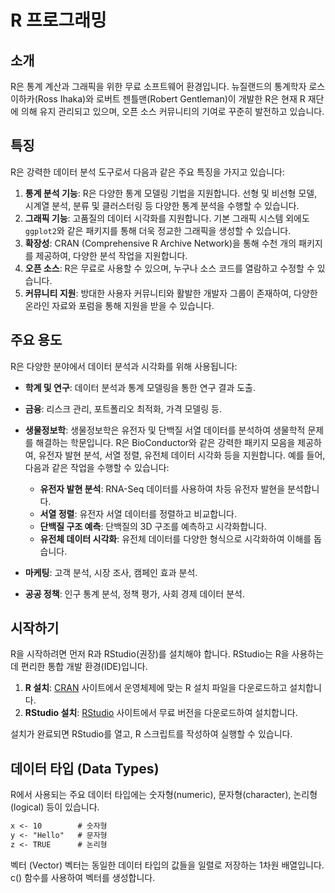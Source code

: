 
# R 프로그래밍

## 소개
R은 통계 계산과 그래픽을 위한 무료 소프트웨어 환경입니다. 뉴질랜드의 통계학자 로스 이하카(Ross Ihaka)와 로버트 젠틀맨(Robert Gentleman)이 개발한 R은 현재 R 재단에 의해 유지 관리되고 있으며, 오픈 소스 커뮤니티의 기여로 꾸준히 발전하고 있습니다.

## 특징
R은 강력한 데이터 분석 도구로서 다음과 같은 주요 특징을 가지고 있습니다:

1. **통계 분석 기능**: R은 다양한 통계 모델링 기법을 지원합니다. 선형 및 비선형 모델, 시계열 분석, 분류 및 클러스터링 등 다양한 통계 분석을 수행할 수 있습니다.
2. **그래픽 기능**: 고품질의 데이터 시각화를 지원합니다. 기본 그래픽 시스템 외에도 `ggplot2`와 같은 패키지를 통해 더욱 정교한 그래픽을 생성할 수 있습니다.
3. **확장성**: CRAN (Comprehensive R Archive Network)을 통해 수천 개의 패키지를 제공하여, 다양한 분석 작업을 지원합니다.
4. **오픈 소스**: R은 무료로 사용할 수 있으며, 누구나 소스 코드를 열람하고 수정할 수 있습니다.
5. **커뮤니티 지원**: 방대한 사용자 커뮤니티와 활발한 개발자 그룹이 존재하여, 다양한 온라인 자료와 포럼을 통해 지원을 받을 수 있습니다.

## 주요 용도
R은 다양한 분야에서 데이터 분석과 시각화를 위해 사용됩니다:

- **학계 및 연구**: 데이터 분석과 통계 모델링을 통한 연구 결과 도출.
- **금융**: 리스크 관리, 포트폴리오 최적화, 가격 모델링 등.
- **생물정보학**: 생물정보학은 유전자 및 단백질 서열 데이터를 분석하여 생물학적 문제를 해결하는 학문입니다. R은 BioConductor와 같은 강력한 패키지 모음을 제공하여, 유전자 발현 분석, 서열 정렬, 유전체 데이터 시각화 등을 지원합니다. 예를 들어, 다음과 같은 작업을 수행할 수 있습니다:
  - **유전자 발현 분석**: RNA-Seq 데이터를 사용하여 차등 유전자 발현을 분석합니다.
  - **서열 정렬**: 유전자 서열 데이터를 정렬하고 비교합니다.
  - **단백질 구조 예측**: 단백질의 3D 구조를 예측하고 시각화합니다.
  - **유전체 데이터 시각화**: 유전체 데이터를 다양한 형식으로 시각화하여 이해를 돕습니다.
   
- **마케팅**: 고객 분석, 시장 조사, 캠페인 효과 분석.
- **공공 정책**: 인구 통계 분석, 정책 평가, 사회 경제 데이터 분석.

## 시작하기
R을 시작하려면 먼저 R과 RStudio(권장)를 설치해야 합니다. RStudio는 R을 사용하는데 편리한 통합 개발 환경(IDE)입니다.

1. **R 설치**: [CRAN](https://cran.r-project.org/mirrors.html) 사이트에서 운영체제에 맞는 R 설치 파일을 다운로드하고 설치합니다.
2. **RStudio 설치**: [RStudio](https://www.rstudio.com/products/rstudio/download/) 사이트에서 무료 버전을 다운로드하여 설치합니다.

설치가 완료되면 RStudio를 열고, R 스크립트를 작성하여 실행할 수 있습니다.


## 데이터 타입 (Data Types)

R에서 사용되는 주요 데이터 타입에는 숫자형(numeric), 문자형(character), 논리형(logical) 등이 있습니다.
```markdown
x <- 10        # 숫자형
y <- "Hello"   # 문자형
z <- TRUE      # 논리형
```

벡터 (Vector)
벡터는 동일한 데이터 타입의 값들을 일렬로 저장하는 1차원 배열입니다. c() 함수를 사용하여 벡터를 생성합니다.
